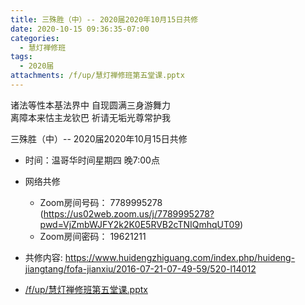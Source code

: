 ```yaml
---
title: 三殊胜（中）-- 2020届2020年10月15日共修
date: 2020-10-15 09:36:35-07:00
categories:
  - 慧灯禅修班
tags:
  - 2020届
attachments: /f/up/慧灯禅修班第五堂课.pptx
---
```

诸法等性本基法界中 自现圆满三身游舞力  
离障本来怙主龙钦巴 祈请无垢光尊常护我  

三殊胜（中）-- 2020届2020年10月15日共修

* 时间：温哥华时间星期四 晚7:00点

* 网络共修
  * Zoom房间号码： 7789995278 (<https://us02web.zoom.us/j/7789995278?pwd=VjZmbWJFY2k2K0E5RVB2cTNIQmhqUT09>)
  * Zoom房间密码： 19621211


* 共修内容:  <https://www.huidengzhiguang.com/index.php/huideng-jiangtang/fofa-jianxiu/2016-07-21-07-49-59/520-l14012>

* [/f/up/慧灯禅修班第五堂课.pptx](https://s3.ap-northeast-1.wasabisys.com/hdcx/hdv/f/up/慧灯禅修班第五堂课.pptx)
